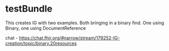 # testBundle

This creates IG with two examples. Both bringing in a binary find. One using Binary, one using DocumentReference

chat - https://chat.fhir.org/#narrow/stream/179252-IG-creation/topic/binary.20resources
